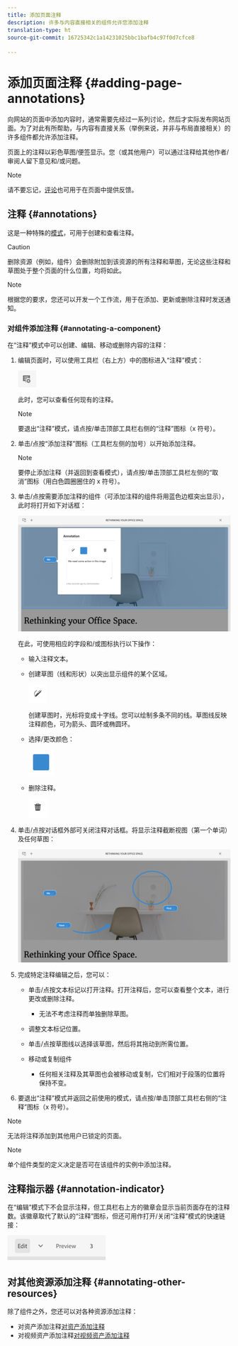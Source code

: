 ```yaml
---
title: 添加页面注释
description: 许多与内容直接相关的组件允许您添加注释
translation-type: ht
source-git-commit: 16725342c1a14231025bbc1bafb4c97f0d7cfce8

---
```



# 添加页面注释 {#adding-page-annotations}

向网站的页面中添加内容时，通常需要先经过一系列讨论，然后才实际发布网站页面。为了对此有所帮助，与内容有直接关系（举例来说，并非与布局直接相关）的许多组件都允许添加注释。

页面上的注释以彩色草图/便签显示。您（或其他用户）可以通过注释给其他作者/审阅人留下意见和/或问题。

>[!NOTE]
>
>请不要忘记，[评论](/help/sites-cloud/authoring/getting-started/basic-handling.md#timeline)也可用于在页面中提供反馈。

## 注释 {#annotations}

这是一种特殊的[模式](/help/sites-cloud/authoring/fundamentals/environment-tools.md#page-modes)，可用于创建和查看注释。

>[!CAUTION]
>
>删除资源（例如，组件）会删除附加到该资源的所有注释和草图，无论这些注释和草图处于整个页面的什么位置，均将如此。

>[!NOTE]
>
>根据您的要求，您还可以开发一个工作流，用于在添加、更新或删除注释时发送通知。

### 对组件添加注释 {#annotating-a-component}

在“注释”模式中可以创建、编辑、移动或删除内容的注释：

1. 编辑页面时，可以使用工具栏（右上方）中的图标进入“注释”模式：

   ![“注释”按钮](/help/sites-cloud/authoring/assets/annotations.png)

   此时，您可以查看任何现有的注释。

   >[!NOTE]
   >
   >要退出“注释”模式，请点按/单击顶部工具栏右侧的“注释”图标（x 符号）。

1. 单击/点按“添加注释”图标（工具栏左侧的加号）以开始添加注释。

   >[!NOTE]
   >
   >要停止添加注释（并返回到查看模式），请点按/单击顶部工具栏左侧的“取消”图标（用白色圆圈圈住的 x 符号）。

1. 单击/点按需要添加注释的组件（可添加注释的组件将用蓝色边框突出显示），此时将打开如下对话框：

   ![添加注释](/help/sites-cloud/authoring/assets/annotation-adding.png)

   在此，可使用相应的字段和/或图标执行以下操作：

   * 输入注释文本。
   * 创建草图（线和形状）以突出显示组件的某个区域。


      ![“注释草图”按钮](/help/sites-cloud/authoring/assets/annotation-sketch.png)

      创建草图时，光标将变成十字线。您可以绘制多条不同的线。草图线反映注释颜色，可为箭头、圆环或椭圆环。

   * 选择/更改颜色：

      ![注释色板按钮](/help/sites-cloud/authoring/assets/annotation-color-swatch.png)

   * 删除注释。

      ![注释删除按钮](/help/sites-cloud/authoring/assets/annotation-delete.png)

1. 单击/点按对话框外部可关闭注释对话框。将显示注释截断视图（第一个单词）及任何草图：

   ![注释草图](/help/sites-cloud/authoring/assets/annotation-sketches.png)

1. 完成特定注释编辑之后，您可以：

   * 单击/点按文本标记以打开注释。打开注释后，您可以查看整个文本，进行更改或删除注释。

      * 无法不考虑注释而单独删除草图。
   * 调整文本标记位置。
   * 单击/点按草图线以选择该草图，然后将其拖动到所需位置。
   * 移动或复制组件

      * 任何相关注释及其草图也会被移动或复制，它们相对于段落的位置将保持不变。


1. 要退出“注释”模式并返回之前使用的模式，请点按/单击顶部工具栏右侧的“注释”图标（x 符号）。

>[!NOTE]
>
>无法将注释添加到其他用户已锁定的页面。

>[!NOTE]
>
>单个组件类型的定义决定是否可在该组件的实例中添加注释。

## 注释指示器 {#annotation-indicator}

在“编辑”模式下不会显示注释，但工具栏右上方的徽章会显示当前页面存在的注释数。该徽章取代了默认的“注释”图标，但还可用作打开/关闭“注释”模式的快速链接：

![注释指示器](/help/sites-cloud/authoring/assets/annotation-indicator.png)

## 对其他资源添加注释 {#annotating-other-resources}

除了组件之外，您还可以对各种资源添加注释：

* 对资产添加注释[对资产添加注释](/help/assets/manage-digital-assets.md#annotating)
* 对视频资产添加注释[对视频资产添加注释](/help/assets/manage-video-assets.md#annotate-video-assets)
